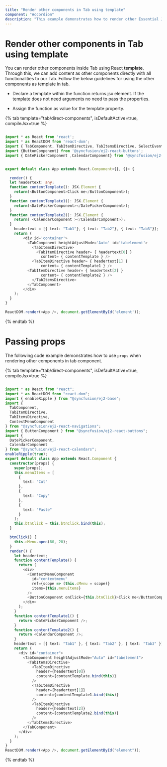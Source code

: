 ```yaml
---
title: "Render other components in Tab using template"
component: "Accordion"
description: "This example demonstrates how to render other Essential JS 2 components into Essential JS 2 Tab component content using template."
---
```


# Render other components in Tab using template

You can render other components inside Tab using React **template**. Through this, we can add content as other components directly with all functionalities to our Tab. Follow the below guidelines for using the other components as template in tab.

* Declare a template within the function returns jsx element. If the template does not need arguments no need to pass the properties.

* Assign the function as value for the template property.

{% tab template="tab/direct-components", isDefaultActive=true, compileJsx=true %}

```typescript

import * as React from 'react';
import * as ReactDOM from 'react-dom';
import { TabComponent, TabItemDirective, TabItemsDirective, SelectEventArgs } from '@syncfusion/ej2-react-navigations';
import {ButtonComponent} from '@syncfusion/ej2-react-buttons';
import { DatePickerComponent ,CalendarComponent} from '@syncfusion/ej2-react-calendars';


export default class App extends React.Component<{}, {}> {

  render() {
  let headertext: any;
  function contentTemplate(): JSX.Element {
    return(<ButtonComponent>Click me</ButtonComponent>);
  }
  function contentTemplate1(): JSX.Element {
    return(<DatePickerComponent></DatePickerComponent>);
  }
  function contentTemplate2(): JSX.Element {
    return( <CalendarComponent ></CalendarComponent>);
  }
    headertext = [{ text: "Tab1"}, { text: "Tab2"}, { text: "Tab3"}];
    return (
        <div id='container'>
          <TabComponent heightAdjustMode='Auto' id='tabelement'>
            <TabItemsDirective>
              <TabItemDirective header= { headertext[0] }
                content= { contentTemplate } />
            <TabItemDirective header= { headertext[1] }
                content= { contentTemplate1 } />
          <TabItemDirective header= { headertext[2] }
                content= { contentTemplate2 } />
            </TabItemsDirective>
          </TabComponent>
        </div>
    );
  }
}

ReactDOM.render(<App />, document.getElementById('element'));

```

{% endtab %}

# Passing props

The following code example demonstrates how to use `props` when rendering other components in tab component.

{% tab template="tab/direct-components", isDefaultActive=true, compileJsx=true %}

```typescript

import * as React from "react";
import * as ReactDOM from "react-dom";
import { enableRipple } from "@syncfusion/ej2-base";
import {
  TabComponent,
  TabItemDirective,
  TabItemsDirective,
  ContextMenuComponent
} from "@syncfusion/ej2-react-navigations";
import { ButtonComponent } from "@syncfusion/ej2-react-buttons";
import {
  DatePickerComponent,
  CalendarComponent
} from "@syncfusion/ej2-react-calendars";
enableRipple(true);
export default class App extends React.Component {
  constructor(props) {
    super(props);
    this.menuItems = [
      {
        text: "Cut"
      },
      {
        text: "Copy"
      },
      {
        text: "Paste"
      }
    ];
    this.btnClick = this.btnClick.bind(this);
  }

  btnClick() {
    this.cMenu.open(80, 20);
  }
  render() {
    let headertext;
    function contentTemplate() {
      return (
        <div>
          <ContextMenuComponent
            id="contextmenu"
            ref={scope => (this.cMenu = scope)}
            items={this.menuItems}
          />
          <ButtonComponent onClick={this.btnClick}>Click me</ButtonComponent>
        </div>
      );
    }
    function contentTemplate1() {
      return <DatePickerComponent />;
    }
    function contentTemplate2() {
      return <CalendarComponent />;
    }
    headertext = [{ text: "Tab1" }, { text: "Tab2" }, { text: "Tab3" }];
    return (
      <div id="container">
        <TabComponent heightAdjustMode="Auto" id="tabelement">
          <TabItemsDirective>
            <TabItemDirective
              header={headertext[0]}
              content={contentTemplate.bind(this)}
            />
            <TabItemDirective
              header={headertext[1]}
              content={contentTemplate1.bind(this)}
            />
            <TabItemDirective
              header={headertext[2]}
              content={contentTemplate2.bind(this)}
            />
          </TabItemsDirective>
        </TabComponent>
      </div>
    );
  }
}
ReactDOM.render(<App />, document.getElementById("element"));

```

{% endtab %}